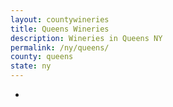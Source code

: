 ```yaml
---
layout: countywineries
title: Queens Wineries
description: Wineries in Queens NY
permalink: /ny/queens/
county: queens
state: ny
---
```

-
